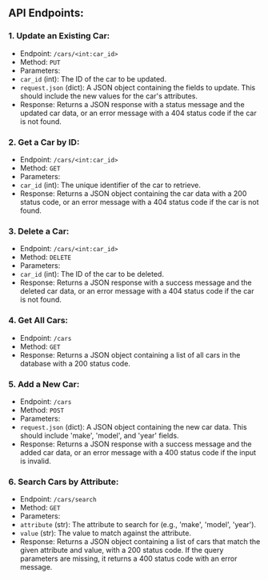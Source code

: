 ## API Endpoints:

### 1. Update an Existing Car:
- Endpoint: `/cars/<int:car_id>`
- Method: `PUT`
- Parameters:
 - `car_id` (int): The ID of the car to be updated.
 - `request.json` (dict): A JSON object containing the fields to update. This should include the new values for the car's attributes.
- Response: Returns a JSON response with a status message and the updated car data, or an error message with a 404 status code if the car is not found.

### 2. Get a Car by ID:
- Endpoint: `/cars/<int:car_id>`
- Method: `GET`
- Parameters:
 - `car_id` (int): The unique identifier of the car to retrieve.
- Response: Returns a JSON object containing the car data with a 200 status code, or an error message with a 404 status code if the car is not found.

### 3. Delete a Car:
- Endpoint: `/cars/<int:car_id>`
- Method: `DELETE`
- Parameters:
 - `car_id` (int): The ID of the car to be deleted.
- Response: Returns a JSON response with a success message and the deleted car data, or an error message with a 404 status code if the car is not found.

### 4. Get All Cars:
- Endpoint: `/cars`
- Method: `GET`
- Response: Returns a JSON object containing a list of all cars in the database with a 200 status code.

### 5. Add a New Car:
- Endpoint: `/cars`
- Method: `POST`
- Parameters:
 - `request.json` (dict): A JSON object containing the new car data. This should include 'make', 'model', and 'year' fields.
- Response: Returns a JSON response with a success message and the added car data, or an error message with a 400 status code if the input is invalid.

### 6. Search Cars by Attribute:
- Endpoint: `/cars/search`
- Method: `GET`
- Parameters:
 - `attribute` (str): The attribute to search for (e.g., 'make', 'model', 'year').
 - `value` (str): The value to match against the attribute.
- Response: Returns a JSON object containing a list of cars that match the given attribute and value, with a 200 status code. If the query parameters are missing, it returns a 400 status code with an error message.
